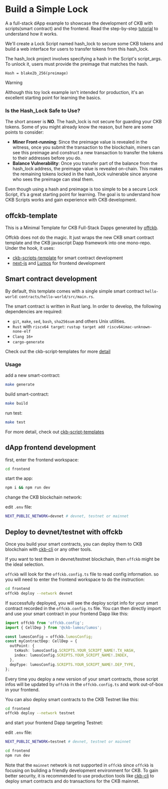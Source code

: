 # Build a Simple Lock

A a full-stack dApp example to showcase the development of CKB with scripts(smart contract) and the frontend. Read the step-by-step [tutorial](https://docs.nervos.org/docs/dapp/simple-lock) to understand how it works.

We'll create a Lock Script named hash_lock to secure some CKB tokens and build a web interface for users to transfer tokens from this hash_lock.

The hash_lock project involves specifying a hash in the Script's script_args. To unlock it, users must provide the preimage that matches the hash.

`Hash = blake2b_256(preimage)`

> [!WARNING]
> Although this toy lock example isn't intended for production, it's an excellent starting point for learning the basics.

### Is the Hash_Lock Safe to Use?

The short answer is **NO**. The hash_lock is not secure for guarding your CKB tokens. Some of you might already know the reason, but here are some points to consider:

- **Miner Front-running**: Since the preimage value is revealed in the witness, once you submit the transaction to the blockchain, miners can see this preimage and construct a new transaction to transfer the tokens to their addresses before you do.
- **Balance Vulnerability**: Once you transfer part of the balance from the hash_lock address, the preimage value is revealed on-chain. This makes the remaining tokens locked in the hash_lock vulnerable since anyone who sees the preimage can steal them.

Even though using a hash and preimage is too simple to be a secure Lock Script, it’s a great starting point for learning. The goal is to understand how CKB Scripts works and gain experience with CKB development.

## offckb-template

This is a Minimal Template for CKB Full-Stack Dapps generated by [offckb](https://github.com/RetricSu/offckb).

Offckb does not do the magic. It just wraps the new CKB smart contract template and the CKB javascript Dapp framework into one mono-repo. Under the hook, it uses:

- [ckb-scripts-template](https://github.com/cryptape/ckb-script-templates) for smart contract development
- [next-js](https://nextjs.org/docs?utm_source=create-next-app&utm_medium=appdir-template&utm_campaign=create-next-app) and [Lumos](https://github.com/ckb-js/lumos) for frontend development

## Smart contract development

By default, this template comes with a single simple smart contract `hello-world`: `contracts/hello-world/src/main.rs`.

The smart contract is written in Rust lang. In order to develop, the following dependencies are required:

- `git`, `make`, `sed`, `bash`, `sha256sum` and others Unix utilities.
- `Rust` with `riscv64 target`: `rustup target add riscv64imac-unknown-none-elf`
- `Clang 16+`
- `cargo-generate`

Check out the ckb-script-templates for more [detail](https://github.com/cryptape/ckb-script-templates/blob/main/README.md#dependencies)

### Usage

add a new smart-contract:

```sh
make generate
```

build smart-contract:

```sh
make build
```

run test:

```sh
make test
```

For more detail, check out [ckb-script-templates](https://github.com/cryptape/ckb-script-templates)

## dApp frontend development

first, enter the frontend workspace:

```sh
cd frontend
```

start the app:

```sh
npm i && npm run dev
```

change the CKB blockchain network:

edit `.env` file:

```bash
NEXT_PUBLIC_NETWORK=devnet # devnet, testnet or mainnet
```

## Deploy to devnet/testnet with offckb

Once you build your smart contracts, you can deploy them to CKB blockchain with [ckb-cli](https://github.com/nervosnetwork/ckb-cli) or any other tools.

If you want to test them in devnet/testnet blockchain, then `offckb` might be the ideal selection.

`offckb` will look for the `offckb.config.ts` file to read config information. so you will need to enter the frontend workspace to do the instruction:

```sh
cd frontend
offckb deploy --network devnet
```

If successfully deployed, you will see the deploy script info for your smart contract recorded in the `offckb.config.ts` file. You can then directly import and use your smart contract in your frontend Dapp like this:

```ts
import offckb from 'offckb.config';
import { CellDep } from '@ckb-lumos/lumos';

const lumosConfig = offckb.lumosConfig;
const myContractDep: CellDep = {
  outPoint: {
    txHash: lumosConfig.SCRIPTS.YOUR_SCRIPT_NAME!.TX_HASH,
    index: lumosConfig.SCRIPTS.YOUR_SCRIPT_NAME!.INDEX,
  },
  depType: lumosConfig.SCRIPTS.YOUR_SCRIPT_NAME!.DEP_TYPE,
};
```

Every time you deploy a new version of your smart contracts, those script infos will be updated by `offckb` in the `offckb.config.ts` and work out-of-box in your frontend.

You can also deploy smart contracts to the CKB Testnet like this:

```sh
cd frontend
offckb deploy --network testnet
```

and start your frontend Dapp targeting Testnet:

edit `.env` file:

```bash
NEXT_PUBLIC_NETWORK=testnet # devnet, testnet or mainnet
```

```bash
cd frontend
npm run dev
```

Note that the `mainnet` network is not supported in `offckb` since `offckb` is focusing on building a friendly development environment for CKB. To gain better security, it is recommended to use production tools like [ckb-cli](https://github.com/nervosnetwork/ckb-cli) to deploy smart contracts and do transactions for the CKB mainnet.
